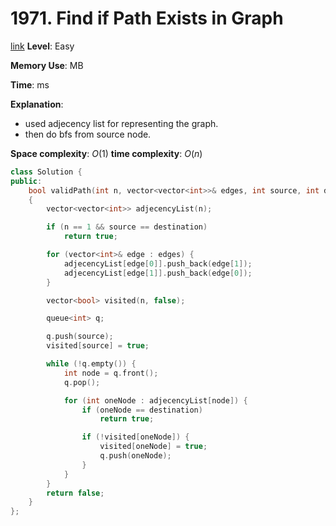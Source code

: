 # 1971. Find if Path Exists in Graph

[link](https://leetcode.com/problems/find-if-path-exists-in-graph/)
**Level**: Easy

**Memory Use**:   MB

**Time**:  ms

**Explanation**:
- used adjecency list for representing the graph.
- then do bfs from source node. 

**Space complexity**: $O(1)$
**time complexity**: $O(n)$

```cpp
class Solution {
public:
    bool validPath(int n, vector<vector<int>>& edges, int source, int destination)
    {
        vector<vector<int>> adjecencyList(n);

        if (n == 1 && source == destination)
            return true;

        for (vector<int>& edge : edges) {
            adjecencyList[edge[0]].push_back(edge[1]);
            adjecencyList[edge[1]].push_back(edge[0]);
        }

        vector<bool> visited(n, false);

        queue<int> q;

        q.push(source);
        visited[source] = true;

        while (!q.empty()) {
            int node = q.front();
            q.pop();

            for (int oneNode : adjecencyList[node]) {
                if (oneNode == destination)
                    return true;

                if (!visited[oneNode]) {
                    visited[oneNode] = true;
                    q.push(oneNode);
                }
            }
        }
        return false;
    }
};


```

